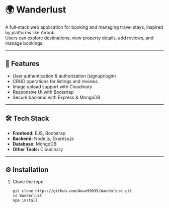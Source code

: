 # 🌍 Wanderlust

A full-stack web application for booking and managing travel stays, inspired by platforms like Airbnb.  
Users can explore destinations, view property details, add reviews, and manage bookings.

---

## 🚀 Features
- User authentication & authorization (signup/login)
- CRUD operations for listings and reviews
- Image upload support with Cloudinary
- Responsive UI with Bootstrap
- Secure backend with Express & MongoDB

---

## 🛠️ Tech Stack
- **Frontend:** EJS, Bootstrap
- **Backend:** Node.js, Express.js
- **Database:** MongoDB
- **Other Tools:** Cloudinary

---

## ⚙️ Installation
1. Clone the repo  
   ```bash
   git clone https://github.com/Aman99039/Wanderlust.git
   cd Wanderlust
   npm install

